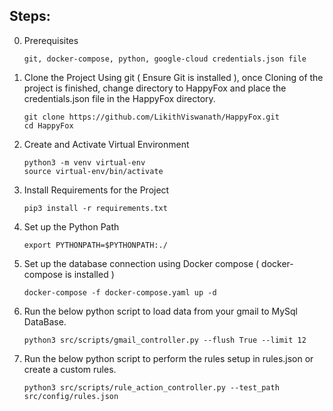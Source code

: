 ## Steps:

0. Prerequisites
   ```{console}
   git, docker-compose, python, google-cloud credentials.json file  
   ```

1. Clone the Project Using git ( Ensure Git is installed ), once Cloning of the project is finished, change directory to HappyFox and place the credentials.json file in the HappyFox directory.
    ```{console}
   git clone https://github.com/LikithViswanath/HappyFox.git
   cd HappyFox
   ```
2. Create and Activate Virtual Environment
    ```{console}
   python3 -m venv virtual-env
   source virtual-env/bin/activate
   ```
3. Install Requirements for the Project
    ```{console}
   pip3 install -r requirements.txt
   ```
4. Set up the Python Path
    ```{console}
    export PYTHONPATH=$PYTHONPATH:./
    ```
5. Set up the database connection using Docker compose ( docker-compose is installed )
    ```{console}
    docker-compose -f docker-compose.yaml up -d
    ```
6. Run the below python script to load data from your gmail to MySql DataBase.
    ```{console}
    python3 src/scripts/gmail_controller.py --flush True --limit 12
    ```
7. Run the below python script to perform the rules setup in rules.json or create a custom rules.
    ```{console}
    python3 src/scripts/rule_action_controller.py --test_path src/config/rules.json
    ```